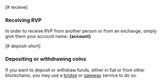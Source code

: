 [# receive]
### Receiving RVP
In order to receive RVP from another person or from an exchange, simply give them your account name: **{account}**

[# deposit-short]
### Depositing or withdrawing coins
If you want to deposit or withdraw funds, either in fiat or from other blockchains, you may use a [bridge](introduction/bridges_gateways) or [gateway](introduction/bridges_gateways) service to do so.
